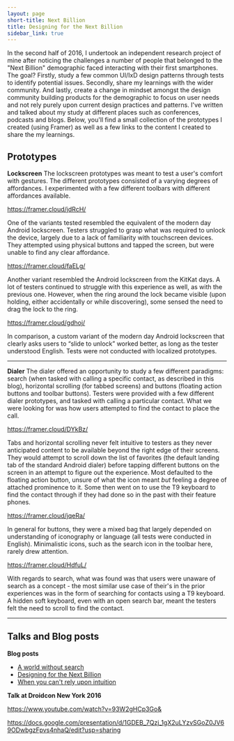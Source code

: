 ```yaml
---
layout: page
short-title: Next Billion
title: Designing for the Next Billion
sidebar_link: true
---
```

In the second half of 2016, I undertook an independent research project of mine after noticing the challenges a number of people that belonged to the "Next Billion" demographic faced interacting with their first smartphones. The goal? Firstly, study a few common UI/IxD design patterns through tests to identify potential issues. Secondly, share my learnings with the wider community. And lastly, create a change in mindset amongst the design community building products for the demographic to focus on user needs and not rely purely upon current design practices and patterns.
I've written and talked about my study at different places such as conferences, podcasts and blogs. Below, you'll find a small collection of the prototypes I created (using Framer) as well as a few links to the content I created to share the my learnings.

## Prototypes

**Lockscreen**
The lockscreen prototypes was meant to test a user's comfort with gestures. The different prototypes consisted of a varying degrees of affordances. I experimented with a few different toolbars with different affordances available.

https://framer.cloud/jdRcH/


One of the variants tested resembled the equivalent of the modern day Android lockscreen. Testers struggled to grasp what was required to unlock the device, largely due to a lack of familiarity with touchscreen devices. They attempted using physical buttons and tapped the screen, but were unable to find any clear affordance.

https://framer.cloud/faELg/


Another variant resembled the Android lockscreen from the KitKat days. A lot of testers continued to struggle with this experience as well, as with the previous one. However, when the ring around the lock became visible (upon holding, either accidentally or while discovering), some sensed the need to drag the lock to the ring.

https://framer.cloud/gdhoj/


In comparison, a custom variant of the modern day Android lockscreen that clearly asks users to “slide to unlock” worked better, as long as the tester understood English. Tests were not conducted with localized prototypes.

----------

**Dialer**
The dialer offered an opportunity to study a few different paradigms: search (when tasked with calling a specific contact, as described in this blog), horizontal scrolling (for tabbed screens) and buttons (floating action buttons and toolbar buttons).
Testers were provided with a few different dialer prototypes, and tasked with calling a particular contact. What we were looking for was how users attempted to find the contact to place the call.

https://framer.cloud/DYkBz/


Tabs and horizontal scrolling never felt intuitive to testers as they never anticipated content to be available beyond the right edge of their screens. They would attempt to scroll down the list of favorites (the default landing tab of the standard Android dialer) before tapping different buttons on the screen in an attempt to figure out the experience.
Most defaulted to the floating action button, unsure of what the icon meant *but* feeling a degree of attached prominence to it. Some then went on to use the T9 keyboard to find the contact through if they had done so in the past with their feature phones.

https://framer.cloud/jqeRa/


In general for buttons, they were a mixed bag that largely depended on understanding of iconography or language (all tests were conducted in English). Minimalistic icons, such as the search icon in the toolbar here, rarely drew attention.

https://framer.cloud/HdfuL/


With regards to search, what was found was that users were unaware of search as a concept - the most similar use case of their's in the prior experiences was in the form of searching for contacts using a T9 keyboard. A hidden soft keyboard, even with an open search bar, meant the testers felt the need to scroll to find the contact.


----------
## Talks and Blog posts

**Blog posts**

- [A world without search](https://medium.com/nextbilliondesign/a-world-without-search-199dc35df59b)
- [Designing for the Next Billion](https://medium.com/nextbilliondesign/designing-for-the-next-billion-9ced1afb927a)
- [When you can't rely upon intuition](https://medium.com/p/5027e3e4434e?source=user_profile---------9------------------)

**Talk at Droidcon New York 2016**

https://www.youtube.com/watch?v=93W2gHCp3Go&

https://docs.google.com/presentation/d/1GDEB_7Qzj_1gX2uLYzvSGoZ0JV69ODwbgzFpvs4nhaQ/edit?usp=sharing


